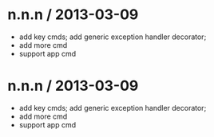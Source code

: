 
n.n.n / 2013-03-09 
==================

  * add key cmds; add generic exception handler decorator;
  * add more cmd
  * support app cmd

n.n.n / 2013-03-09 
==================

  * add key cmds; add generic exception handler decorator;
  * add more cmd
  * support app cmd
